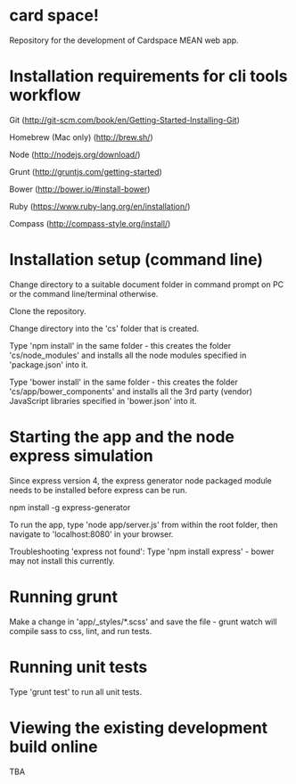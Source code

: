 card space!
===================

Repository for the development of Cardspace MEAN web app.


Installation requirements for cli tools workflow
================================================

Git (http://git-scm.com/book/en/Getting-Started-Installing-Git)

Homebrew (Mac only) (http://brew.sh/)

Node (http://nodejs.org/download/)

Grunt (http://gruntjs.com/getting-started)

Bower (http://bower.io/#install-bower)

Ruby (https://www.ruby-lang.org/en/installation/)

Compass (http://compass-style.org/install/)


Installation setup (command line)
=================================

Change directory to a suitable document folder in command prompt on PC or the command line/terminal otherwise.

Clone the repository.

Change directory into the 'cs' folder that is created.

Type 'npm install' in the same folder - this creates the folder 'cs/node_modules' and installs all the node modules specified in 'package.json' into it.

Type 'bower install' in the same folder - this creates the folder 'cs/app/bower_components' and installs all the 3rd party (vendor) JavaScript libraries specified in 'bower.json' into it.


Starting the app and the node express simulation
================================================

Since express version 4, the express generator node packaged module needs to be installed before express can be run.

npm install -g express-generator

To run the app, type 'node app/server.js' from within the root folder, then navigate to 'localhost:8080' in your browser.

Troubleshooting 'express not found': Type 'npm install express' - bower may not install this currently.


Running grunt
=============

Make a change in 'app/_styles/*.scss' and save the file - grunt watch will compile sass to css, lint, and run tests.


Running unit tests
==================

Type 'grunt test' to run all unit tests.


Viewing the existing development build online
=============================================

TBA
